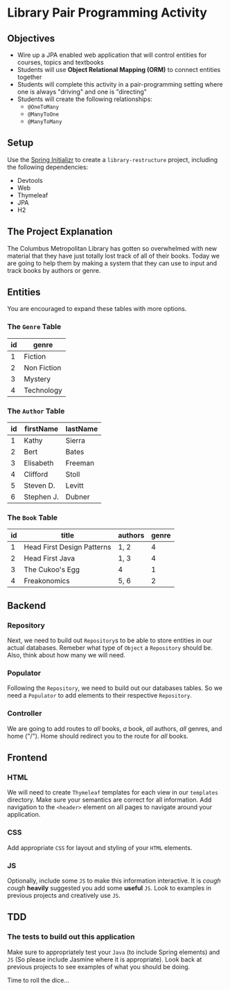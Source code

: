 # Library Pair Programming Activity

## Objectives

-   Wire up a JPA enabled web application that will control entities for courses, topics and textbooks
-   Students will use **Object Relational Mapping (ORM)** to connect entities together
-   Students will complete this activity in a pair-programming setting where one is always "driving" and one is "directing"
-   Students will create the following relationships:
    -   `@OneToMany`
    -   `@ManyToOne`
    -   `@ManyToMany`

## Setup

Use the [Spring Initializr](https://start.spring.io) to create a `library-restructure` project, including the following dependencies:

-   Devtools
-   Web
-   Thymeleaf
-   JPA
-   H2

## The Project Explanation

The Columbus Metropolitan Library has gotten so overwhelmed with new material that they have just totally lost track of all of their books. Today we are going to help them by making a system that they can use to input and track books by authors or genre.

## Entities

You are encouraged to expand these tables with more options.

### The `Genre` Table

| id  | genre       |
| --- | ----------- |
| 1   | Fiction     |
| 2   | Non Fiction |
| 3   | Mystery     |
| 4   | Technology  |

### The `Author` Table

| id  | firstName  | lastName |
| --- | ---------- | -------- |
| 1   | Kathy      | Sierra   |
| 2   | Bert       | Bates    |
| 3   | Elisabeth  | Freeman  |
| 4   | Clifford   | Stoll    |
| 5   | Steven D.  | Levitt   |
| 6   | Stephen J. | Dubner   |

### The `Book` Table

| id  | title                      | authors | genre |
| --- | -------------------------- | ------- | ----- |
| 1   | Head First Design Patterns | 1, 2    | 4     |
| 2   | Head First Java            | 1, 3    | 4     |
| 3   | The Cukoo's Egg            | 4       | 1     |
| 4   | Freakonomics               | 5, 6    | 2     |

## Backend

### Repository

Next, we need to build out `Repository`s to be able to store entities in our actual databases. Remeber what type of `Object` a `Repository` should be. Also, think about how many we will need.

### Populator

Following the `Repository`, we need to build out our databases tables. So we need a `Populator` to add elements to their respective `Repository`.

### Controller

We are going to add routes to _all_ books, _a_ book, _all_ authors, _all_ genres, and home ("/"). Home should redirect you to the route for _all_ books.

## Frontend

### HTML

We will need to create `Thymeleaf` templates for each view in our `templates` directory. Make sure your semantics are correct for all information. Add navigation to the `<header>` element on all pages to navigate around your application.

### CSS

Add appropriate `CSS` for layout and styling of your `HTML` elements.

### JS

Optionally, include some `JS` to make this information interactive. It is _cough cough_ **heavily** suggested you add some **useful** `JS`. Look to examples in previous projects and creatively use `JS`.

## TDD

### The tests to build out this application

Make sure to appropriately test your `Java` (to include Spring elements) and `JS` (So please include Jasmine where it is appropriate). Look back at previous projects to see examples of what you should be doing.

Time to roll the dice...

